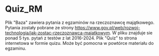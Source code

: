 # Quiz_RM
Plik "Baza" zawiera pytania z egzaminów na rzeczoznawcę majątkowego. 
Pytania zostały pobrane ze strony https://www.gov.pl/web/rozwoj-technologia/jak-zostac-rzeczoznawca-majatkowym. 
W pliku znajduje sie ponad 5 tys. pytań z testów z lat 2016-2024. 
Plik "Quiz" to strona internetowa w formie quizu. Może być pomocna w powtórce materiału do egzaminu.
